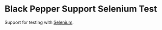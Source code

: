 Black Pepper Support Selenium Test
==================================

Support for testing with [Selenium](http://docs.seleniumhq.org/).
